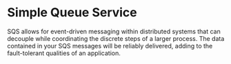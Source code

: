 # Simple Queue Service
SQS allows for event-driven messaging within distributed systems that can decouple while coordinating the discrete steps of a larger process. The data contained in your SQS messages will be reliably delivered, adding to the fault-tolerant qualities of an application.
